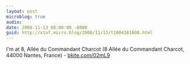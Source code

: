 ```yaml
---
layout: post
microblog: true
audio: 
date: 2008-11-13 00:00:00 -0000
guid: http://xtof.micro.blog/2008/11/13/t1004381600.html
---
```

I'm at 8, Allée du Commandant Charcot (8 Allée du Commandant Charcot, 44000 Nantes, France) - [bkite.com/02mL9](http://bkite.com/02mL9)
